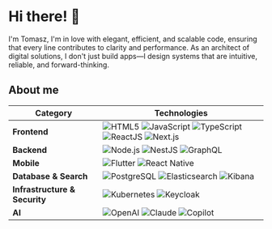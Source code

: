 # Hi there! 👋

I'm Tomasz, I'm in love with elegant, efficient, and scalable code, ensuring that every line contributes to clarity and performance. As an architect of digital solutions, I don't just build apps—I design systems that are intuitive, reliable, and forward-thinking. 

## About me

| **Category**         | **Technologies** |
|----------------------|----------------|
| **Frontend**        | ![HTML5](https://img.shields.io/badge/-HTML5-E34F26?style=flat-square&logo=html5&logoColor=white) ![JavaScript](https://img.shields.io/badge/-JavaScript-F7DF1E?style=flat-square&logo=javascript&logoColor=black) ![TypeScript](https://img.shields.io/badge/-TypeScript-3178C6?style=flat-square&logo=typescript&logoColor=white) ![ReactJS](https://img.shields.io/badge/-ReactJS-61DAFB?style=flat-square&logo=react&logoColor=black) ![Next.js](https://img.shields.io/badge/-Next.js-000000?style=flat-square&logo=next.js&logoColor=white) |
| **Backend**         | ![Node.js](https://img.shields.io/badge/-Node.js-339933?style=flat-square&logo=node.js&logoColor=white) ![NestJS](https://img.shields.io/badge/-NestJS-E0234E?style=flat-square&logo=nestjs&logoColor=white) ![GraphQL](https://img.shields.io/badge/-GraphQL-E10098?style=flat-square&logo=graphql&logoColor=white) |
| **Mobile**          | ![Flutter](https://img.shields.io/badge/-Flutter-02569B?style=flat-square&logo=flutter&logoColor=white) ![React Native](https://img.shields.io/badge/-React%20Native-61DAFB?style=flat-square&logo=react&logoColor=black) |
| **Database & Search** | ![PostgreSQL](https://img.shields.io/badge/-PostgreSQL-336791?style=flat-square&logo=postgresql&logoColor=white) ![Elasticsearch](https://img.shields.io/badge/-Elasticsearch-005571?style=flat-square&logo=elasticsearch&logoColor=white) ![Kibana](https://img.shields.io/badge/-Kibana-FA4D67?style=flat-square&logo=kibana&logoColor=white) |
| **Infrastructure & Security** | ![Kubernetes](https://img.shields.io/badge/-Kubernetes-326CE5?style=flat-square&logo=kubernetes&logoColor=white) ![Keycloak](https://img.shields.io/badge/-Keycloak-35495E?style=flat-square&logo=keycloak&logoColor=white) |
| **AI** | ![OpenAI](https://img.shields.io/badge/-OpenAI-412991?style=flat-square&logo=openai&logoColor=white) ![Claude](https://img.shields.io/badge/-Claude-FF6F00?style=flat-square&logo=claude&logoColor=white) ![Copilot](https://img.shields.io/badge/-Copilot-0078D4?style=flat-square&logo=microsoftcopilot&logoColor=white) |
